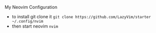  My Neovim Configuration
- to install git clone it
```git clone https://github.com/LazyVim/starter ~/.config/nvim```
- then start neovim
```nvim```
